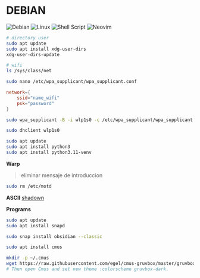 # DEBIAN

![Debian](https://img.shields.io/badge/Debian-D70A53?style=for-the-badge&logo=debian&logoColor=white)
![Linux](https://img.shields.io/badge/Linux-FCC624?style=for-the-badge&logo=linux&logoColor=black)
![Shell Script](https://img.shields.io/badge/shell_script-%23121011.svg?style=for-the-badge&logo=gnu-bash&logoColor=white)
![Neovim](https://img.shields.io/badge/NeoVim-%2357A143.svg?&style=for-the-badge&logo=neovim&logoColor=white)

```bash
# directory user
sudo apt update
sudo apt install xdg-user-dirs
xdg-user-dirs-update
```

```bash
# wifi
ls /sys/class/net

sudo nano /etc/wpa_supplicant/wpa_supplicant.conf
```

```conf
network={
	ssid="name_wifi"
	psk="password"
}
```

```bash
sudo wpa_supplicant -B -i wlp1s0 -c /etc/wpa_supplicant/wpa_supplicant.conf

sudo dhclient wlp1s0
````

```zsh
sudo apt update
sudo apt install python3
sudo apt install python3.11-venv
```

**Warp**

> eliminar mensaje de introduccion
```zsh
sudo rm /etc/motd
```

**ASCII**
[shadown](https://patorjk.com/software/taag/#p=display&f=ANSI%20Shadow&t=Type%20Something%20)

**Programs**

```bash
sudo apt update
sudo apt install snapd

sudo snap install obsidian --classic
```

```bash
sudo apt install cmus

mkdir -p ~/.cmus
wget https://raw.githubusercontent.com/egel/cmus-gruvbox/master/gruvbox-dark.theme
# Then open Cmus and set new theme :colorscheme gruvbox-dark.
```

